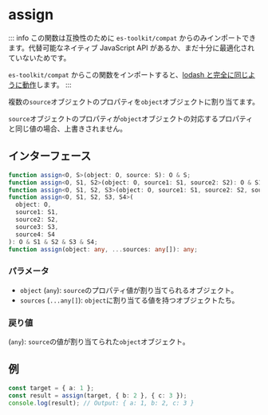 # assign

::: info
この関数は互換性のために `es-toolkit/compat` からのみインポートできます。代替可能なネイティブ JavaScript API があるか、まだ十分に最適化されていないためです。

`es-toolkit/compat` からこの関数をインポートすると、[lodash と完全に同じように動作](../../../compatibility.md)します。
:::

複数の`source`オブジェクトのプロパティを`object`オブジェクトに割り当てます。

`source`オブジェクトのプロパティが`object`オブジェクトの対応するプロパティと同じ値の場合、上書きされません。

## インターフェース

```typescript
function assign<O, S>(object: O, source: S): O & S;
function assign<O, S1, S2>(object: O, source1: S1, source2: S2): O & S1 & S2;
function assign<O, S1, S2, S3>(object: O, source1: S1, source2: S2, source3: S3): O & S1 & S2 & S3;
function assign<O, S1, S2, S3, S4>(
  object: O,
  source1: S1,
  source2: S2,
  source3: S3,
  source4: S4
): O & S1 & S2 & S3 & S4;
function assign(object: any, ...sources: any[]): any;
```

### パラメータ

- `object` (`any`): `source`のプロパティ値が割り当てられるオブジェクト。
- `sources` (`...any[]`): `object`に割り当てる値を持つオブジェクトたち。

### 戻り値

(`any`): `source`の値が割り当てられた`object`オブジェクト。

## 例

```typescript
const target = { a: 1 };
const result = assign(target, { b: 2 }, { c: 3 });
console.log(result); // Output: { a: 1, b: 2, c: 3 }
```
